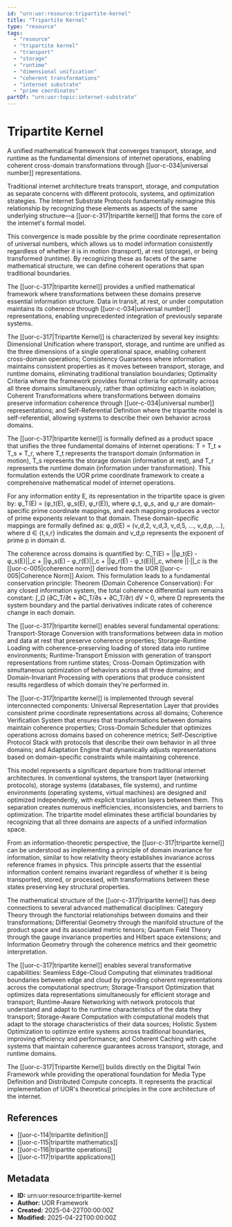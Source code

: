 ```yaml
---
id: "urn:uor:resource:tripartite-kernel"
title: "Tripartite Kernel"
type: "resource"
tags:
  - "resource"
  - "tripartite kernel"
  - "transport"
  - "storage"
  - "runtime"
  - "dimensional unification"
  - "coherent transformations"
  - "internet substrate"
  - "prime coordinates"
partOf: "urn:uor:topic:internet-substrate"
---
```


# Tripartite Kernel

A unified mathematical framework that converges transport, storage, and runtime as the fundamental dimensions of internet operations, enabling coherent cross-domain transformations through [[uor-c-034|universal number]] representations.

Traditional internet architecture treats transport, storage, and computation as separate concerns with different protocols, systems, and optimization strategies. The Internet Substrate Protocols fundamentally reimagine this relationship by recognizing these elements as aspects of the same underlying structure—a [[uor-c-317|tripartite kernel]] that forms the core of the internet's formal model.

This convergence is made possible by the prime coordinate representation of universal numbers, which allows us to model information consistently regardless of whether it is in motion (transport), at rest (storage), or being transformed (runtime). By recognizing these as facets of the same mathematical structure, we can define coherent operations that span traditional boundaries.

The [[uor-c-317|tripartite kernel]] provides a unified mathematical framework where transformations between these domains preserve essential information structure. Data in transit, at rest, or under computation maintains its coherence through [[uor-c-034|universal number]] representations, enabling unprecedented integration of previously separate systems.

The [[uor-c-317|Tripartite Kernel]] is characterized by several key insights: Dimensional Unification where transport, storage, and runtime are unified as the three dimensions of a single operational space, enabling coherent cross-domain operations; Consistency Guarantees where information maintains consistent properties as it moves between transport, storage, and runtime domains, eliminating traditional translation boundaries; Optimality Criteria where the framework provides formal criteria for optimality across all three domains simultaneously, rather than optimizing each in isolation; Coherent Transformations where transformations between domains preserve information coherence through [[uor-c-034|universal number]] representations; and Self-Referential Definition where the tripartite model is self-referential, allowing systems to describe their own behavior across domains.

The [[uor-c-317|tripartite kernel]] is formally defined as a product space that unifies the three fundamental domains of internet operations: T = T_t × T_s × T_r, where T_t represents the transport domain (information in motion), T_s represents the storage domain (information at rest), and T_r represents the runtime domain (information under transformation). This formulation extends the UOR prime coordinate framework to create a comprehensive mathematical model of internet operations.

For any information entity E, its representation in the tripartite space is given by: φ_T(E) = (φ_t(E), φ_s(E), φ_r(E)), where φ_t, φ_s, and φ_r are domain-specific prime coordinate mappings, and each mapping produces a vector of prime exponents relevant to that domain. These domain-specific mappings are formally defined as: φ_d(E) = (v_d,2, v_d,3, v_d,5, ..., v_d,p, ...), where d ∈ {t,s,r} indicates the domain and v_d,p represents the exponent of prime p in domain d.

The coherence across domains is quantified by: C_T(E) = ||φ_t(E) - φ_s(E)||_c + ||φ_s(E) - φ_r(E)||_c + ||φ_r(E) - φ_t(E)||_c, where ||·||_c is the [[uor-c-005|coherence norm]] derived from the UOR [[uor-c-005|Coherence Norm]] Axiom. This formulation leads to a fundamental conservation principle: Theorem (Domain Coherence Conservation): For any closed information system, the total coherence differential sum remains constant: ∫_Ω (∂C_T/∂t + ∂C_T/∂s + ∂C_T/∂r) dV = 0, where Ω represents the system boundary and the partial derivatives indicate rates of coherence change in each domain.

The [[uor-c-317|tripartite kernel]] enables several fundamental operations: Transport-Storage Conversion with transformations between data in motion and data at rest that preserve coherence properties; Storage-Runtime Loading with coherence-preserving loading of stored data into runtime environments; Runtime-Transport Emission with generation of transport representations from runtime states; Cross-Domain Optimization with simultaneous optimization of behaviors across all three domains; and Domain-Invariant Processing with operations that produce consistent results regardless of which domain they're performed in.

The [[uor-c-317|tripartite kernel]] is implemented through several interconnected components: Universal Representation Layer that provides consistent prime coordinate representations across all domains; Coherence Verification System that ensures that transformations between domains maintain coherence properties; Cross-Domain Scheduler that optimizes operations across domains based on coherence metrics; Self-Descriptive Protocol Stack with protocols that describe their own behavior in all three domains; and Adaptation Engine that dynamically adjusts representations based on domain-specific constraints while maintaining coherence.

This model represents a significant departure from traditional internet architectures. In conventional systems, the transport layer (networking protocols), storage systems (databases, file systems), and runtime environments (operating systems, virtual machines) are designed and optimized independently, with explicit translation layers between them. This separation creates numerous inefficiencies, inconsistencies, and barriers to optimization. The tripartite model eliminates these artificial boundaries by recognizing that all three domains are aspects of a unified information space.

From an information-theoretic perspective, the [[uor-c-317|tripartite kernel]] can be understood as implementing a principle of domain invariance for information, similar to how relativity theory establishes invariance across reference frames in physics. This principle asserts that the essential information content remains invariant regardless of whether it is being transported, stored, or processed, with transformations between these states preserving key structural properties.

The mathematical structure of the [[uor-c-317|tripartite kernel]] has deep connections to several advanced mathematical disciplines: Category Theory through the functorial relationships between domains and their transformations; Differential Geometry through the manifold structure of the product space and its associated metric tensors; Quantum Field Theory through the gauge invariance properties and Hilbert space extensions; and Information Geometry through the coherence metrics and their geometric interpretation.

The [[uor-c-317|tripartite kernel]] enables several transformative capabilities: Seamless Edge-Cloud Computing that eliminates traditional boundaries between edge and cloud by providing coherent representations across the computational spectrum; Storage-Transport Optimization that optimizes data representations simultaneously for efficient storage and transport; Runtime-Aware Networking with network protocols that understand and adapt to the runtime characteristics of the data they transport; Storage-Aware Computation with computational models that adapt to the storage characteristics of their data sources; Holistic System Optimization to optimize entire systems across traditional boundaries, improving efficiency and performance; and Coherent Caching with cache systems that maintain coherence guarantees across transport, storage, and runtime domains.

The [[uor-c-317|Tripartite Kernel]] builds directly on the Digital Twin Framework while providing the operational foundation for Media Type Definition and Distributed Compute concepts. It represents the practical implementation of UOR's theoretical principles in the core architecture of the internet.

## References

- [[uor-c-114|tripartite definition]]
- [[uor-c-115|tripartite mathematics]]
- [[uor-c-116|tripartite operations]]
- [[uor-c-117|tripartite applications]]

## Metadata

- **ID:** urn:uor:resource:tripartite-kernel
- **Author:** UOR Framework
- **Created:** 2025-04-22T00:00:00Z
- **Modified:** 2025-04-22T00:00:00Z
